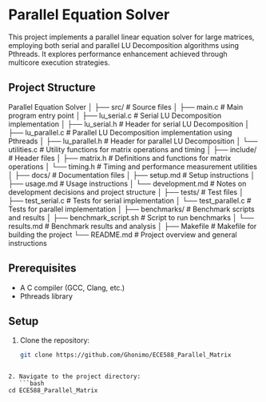 # Parallel Equation Solver

This project implements a parallel linear equation solver for large matrices, employing both serial and parallel LU Decomposition algorithms using Pthreads. It explores performance enhancement achieved through multicore execution strategies.

## Project Structure

Parallel Equation Solver
│
├── src/                    # Source files
│   ├── main.c              # Main program entry point
│   ├── lu_serial.c         # Serial LU Decomposition implementation
│   ├── lu_serial.h         # Header for serial LU Decomposition
│   ├── lu_parallel.c       # Parallel LU Decomposition implementation using Pthreads
│   ├── lu_parallel.h       # Header for parallel LU Decomposition
│   └── utilities.c         # Utility functions for matrix operations and timing
│
├── include/                # Header files
│   ├── matrix.h            # Definitions and functions for matrix operations
│   └── timing.h            # Timing and performance measurement utilities
│
├── docs/                   # Documentation files
│   ├── setup.md            # Setup instructions
│   ├── usage.md            # Usage instructions
│   └── development.md      # Notes on development decisions and project structure
│
├── tests/                  # Test files
│   ├── test_serial.c       # Tests for serial implementation
│   └── test_parallel.c     # Tests for parallel implementation
│
├── benchmarks/             # Benchmark scripts and results
│   ├── benchmark_script.sh # Script to run benchmarks
│   └── results.md          # Benchmark results and analysis
│
├── Makefile                # Makefile for building the project
└── README.md               # Project overview and general instructions

## Prerequisites

* A C compiler (GCC, Clang, etc.)
* Pthreads library 

## Setup

1. Clone the repository:
   ```bash
   git clone https://github.com/Ghonimo/ECE588_Parallel_Matrix
```

2. Navigate to the project directory:
   ```bash
cd ECE588_Parallel_Matrix
```


